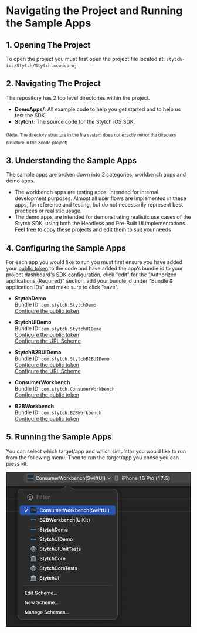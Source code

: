 # Navigating the Project and Running the Sample Apps

## 1. Opening The Project
To open the project you must first open the project file located at: `stytch-ios/Stytch/Stytch.xcodeproj`

## 2. Navigating The Project
The repository has 2 top level directories within the project. 
* **DemoApps/**: All example code to help you get started and to help us test the SDK.
* **Stytch/**: The source code for the Stytch iOS SDK.

<sub>(Note. The directory structure in the file system does not exactly mirror the directory structure in the Xcode project)</sub>

## 3. Understanding the Sample Apps
The sample apps are broken down into 2 categories, workbench apps and demo apps.
* The workbench apps are testing apps, intended for internal development purposes. Almost all user flows are implemented in these apps, for reference and testing, but do not necessarily represent best practices or realistic usage.
* The demo apps are intended for demonstrating realistic use cases of the Stytch SDK, using both the Headless and Pre-Built UI implementations. Feel free to copy these projects and edit them to suit your needs

## 4. Configuring the Sample Apps
For each app you would like to run you must first ensure you have added your [public token](https://stytch.com/dashboard) to the code and have added the app’s bundle id to your project dashboard's [SDK configuration](https://stytch.com/dashboard/sdk-configuration), click "edit" for the "Authorized applications (Required)" section, add your bundle id under "Bundle & application IDs" and make sure to click "save".

* **StytchDemo**    
Bundle ID: `com.stytch.StytchDemo`  
[Configure the public token](../Stytch/DemoApps/StytchDemo/ContentView.swift#L24)    

* **StytchUIDemo**  
Bundle ID: `com.stytch.StytchUIDemo`  
[Configure the public token](../Stytch/DemoApps/StytchUIDemo/ContentView.swift#L10)  
[Configure the URL Scheme](../Stytch/DemoApps/StytchUIDemo/Info.plist#L14)  

* **StytchB2BUIDemo**  
Bundle ID: `com.stytch.StytchB2BUIDemo`  
[Configure the public token](../Stytch/DemoApps/StytchB2BUIDemo/ContentView.swift#L53)  
[Configure the URL Scheme](../Stytch/DemoApps/StytchB2BUIDemo/Info.plist#L12)  

* **ConsumerWorkbench**  
Bundle ID: `com.stytch.ConsumerWorkbench`  
[Configure the public token](../Stytch/DemoApps/ConsumerWorkbench/Shared/StytchDemoApp.swift#L6)  

* **B2BWorkbench**  
Bundle ID: `com.stytch.B2BWorkbench`  
[Configure the public token](../Stytch/DemoApps/B2BWorkbench/ViewControllers/RootViewController.swift#L43)  

## 5. Running the Sample Apps

You can select which target/app and which simulator you would like to run from the following menu. Then to run the target/app you chose you can press `⌘R`.

![Stytch Targets](assets/target_options.png)
